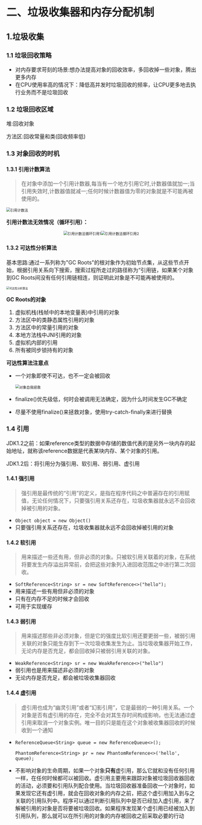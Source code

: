 # 二、垃圾收集器和内存分配机制

## 1.垃圾收集

### 1.1 垃圾回收策略

- 对内存要求苛刻的场景:想办法提高对象的回收效率，多回收掉一些对象，腾出更多内存
- 在CPU使用率高的情况下：降低高并发时垃圾回收的频率，让CPU更多地去执行业务而不是垃圾回收

### 1.2 垃圾回收区域

堆:回收对象

方法区:回收常量和类(回收频率低)



### 1.3 对象回收的时机

#### 1.3.1 引用计数算法

> 在对象中添加一个引用计数器,每当有一个地方引用它时,计数器值就加一;当引用失效时,计数器值就减一;任何时候计数器值为零的对象就是不可能再被使用的。

<img src="http://image.xybh.online/%E5%BC%95%E7%94%A8%E8%AE%A1%E6%95%B0%E6%B3%95.png" alt="引用计数法" style="zoom: 67%;" />

**引用计数法无效情况（循环引用）：**

<center><img src="http://image.xybh.online/%E5%BC%95%E7%94%A8%E8%AE%A1%E6%95%B0%E6%B3%95%E5%BE%AA%E7%8E%AF%E5%BC%95%E7%94%A81.png" alt="引用计数法循环引用1" style="zoom: 67%;" /><img src="http://image.xybh.online/%E5%BE%AA%E7%8E%AF%E5%BC%95%E7%94%A82.png" alt="引用计数法循环引用2" style="zoom: 67%;" /></center>

#### 1.3.2 可达性分析算法

基本思路:通过一系列称为"GC Roots"的根对象作为初始节点集，从这些节点开始，根据引用关系向下搜索，搜索过程所走过的路径称为“引用链，如果某个对象到GC Roots间没有任何引用链相连，则证明此对象是不可能再被使用的。

<img src="http://image.xybh.online/%E5%8F%AF%E8%BE%BE%E6%80%A7%E5%88%86%E6%9E%90%E7%AE%97%E6%B3%95.png" alt="可达性分析算法" style="zoom:50%;" />

**GC Roots的对象**

1. 虚拟机栈(栈帧中的本地变量表)中引用的对象
2. 方法区中的类静态属性引用的对象
3. 方法区中的常量引用的对象
4. 本地方法栈中JNI引用的对象
5. 虚拟机内部的引用
6. 所有被同步锁持有的对象

**可达性算法注意点**

- 一个对象即使不可达，也不一定会被回收

  <img src="http://image.xybh.online/%E5%AF%B9%E8%B1%A1%E8%87%AA%E6%88%91%E6%8B%AF%E6%95%91.png" alt="对象自我拯救" style="zoom: 67%;" />

- finalize()优先级低，何时会被调用无法确定，因为什么时间发生GC不确定

- 尽量不使用finalize()来拯救对象，使用try-catch-finally来进行替换

### 1.4 引用 

JDK1.2之前：如果reference类型的数据中存储的数值代表的是另外一块内存的起始地址，就称该reference数据是代表某块内存、某个对象的引用。

JDK1.2后：将引用分为强引用、软引用、弱引用、虚引用

#### 1.4.1 强引用

> 强引用是最传统的“引用”的定义，是指在程序代码之中普遍存在的引用赋值，无论任何情况下，只要强引用关系还存在，垃圾收集器就永远不会回收掉被引用的对象。

- `Object object = new Object()`
- 只要强引用关系还存在，垃圾收集器就永远不会回收掉被引用的对象

#### 1.4.2 软引用

> 用来描述一些还有用，但非必须的对象。只被软引用关联着的对象，在系统将要发生内存溢出异常前，会把这些对象列入进回收范围之中进行第二次回收。

- `SoftReference<String> sr = new SoftReference<>("hello");`
- 用来描述一些有用但非必须的对象
- 只有在内存不足的时候才会回收
- 可用于实现缓存

#### 1.4.3 弱引用

> 用来描述那些非必须对象，但是它的强度比软引用还要更弱一些，被弱引用关联的对象只能生存到下一次垃圾收集发生为止。当垃圾收集器开始工作，无论内存是否充足，都会回收掉只被弱引用关联的对象。

- `WeakReference<String> sr = new WeakReference<>("hello")`
- 弱引用也是用来描述非必须的对象
- 无论内存是否充足，都会被垃圾收集器回收

#### 1.4.4 虚引用

> 虚引用也成为“幽灵引用”或者“幻影引用”，它是最弱的一种引用关系。一个对象是否有虚引用的存在，完全不会对其生存时间构成影响，也无法通过虚引用来取消一个对象实例。唯一目的只是能在这个对象被收集器回收的时候收到一个通知

- `ReferenceQueue<String> queue = new ReferenceQueue<>();`

  `PhantomReference<String> pr = new PhantomReference<>('hello', queue);`

- 不影响对象的生命周期，如果一个对象**只有**虚引用，那么它就和没有任何引用一样，在任何时候都可以被回收。虚引用主要用来跟踪对象被垃圾回收器回收的活动，必须要和引用队列配合使用。当垃圾回收器准备回收一个对象时，如果发现它还有虚引用，就会在回收对象的内存之前，把这个虚引用加入到与之关联的引用队列中。程序可以通过判断引用队列中是否已经加入虚引用，来了解被引用的对象是否将要被垃圾回收。如果程序发现某个虚引用已经被加入到引用队列，那么就可以在所引用的对象的内存被回收之前采取必要的行动

